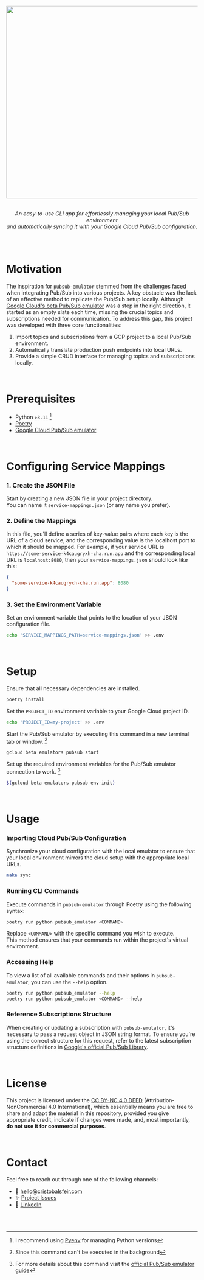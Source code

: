 <br>
<div align="center">
  <img src="https://github.com/cnsfeir/pubsub-emulator/assets/58790635/d39b8ed2-746e-462c-9a9c-c79ede421a63" width="506"/>
</div>

<br>
<p align="center">
    <em>
      An easy-to-use CLI app for effortlessly managing your local Pub/Sub environment <br> and automatically syncing it with your Google Cloud Pub/Sub configuration.
    </em>
</p>
<br>
<br>

# Motivation

The inspiration for `pubsub-emulator` stemmed from the challenges faced when integrating Pub/Sub into various projects. A key obstacle was the lack of an effective method to replicate the Pub/Sub setup locally. Although [Google Cloud's beta Pub/Sub emulator](https://cloud.google.com/pubsub/docs/emulator) was a step in the right direction, it started as an empty slate each time, missing the crucial topics and subscriptions needed for communication. To address this gap, this project was developed with three core functionalities:

1. Import topics and subscriptions from a GCP project to a local Pub/Sub environment.
2. Automatically translate production push endpoints into local URLs.
3. Provide a simple CRUD interface for managing topics and subscriptions locally.

<br>

# Prerequisites

- Python `≥3.11` [^1]
- [Poetry](https://python-poetry.org/)
- [Google Cloud Pub/Sub emulator](https://cloud.google.com/pubsub/docs/emulator)

<br>

# Configuring Service Mappings

### 1. Create the JSON File
Start by creating a new JSON file in your project directory.<br>You can name it `service-mappings.json` (or any name you prefer).

### 2.  Define the Mappings
In this file, you'll define a series of key-value pairs where each key is the URL of a cloud service, and the corresponding value is the localhost port to which it should be mapped. For example, if your service URL is `https://some-service-k4caugryxh-cha.run.app` and the corresponding local URL is `localhost:8080`, then your `service-mappings.json` should look like this:
```json
{
  "some-service-k4caugryxh-cha.run.app": 8080
}
```

### 3.  Set the Environment Variable
Set an environment variable that points to the location of your JSON configuration file.
```bash
echo 'SERVICE_MAPPINGS_PATH=service-mappings.json' >> .env
```

<br>

# Setup

Ensure that all necessary dependencies are installed.
```bash
poetry install
```

Set the `PROJECT_ID` environment variable to your Google Cloud project ID.
```bash
echo 'PROJECT_ID=my-project' >> .env
```

Start the Pub/Sub emulator by executing this command in a new terminal tab or window. [^2]
```bash
gcloud beta emulators pubsub start
```

Set up the required environment variables for the Pub/Sub emulator connection to work. [^3]
```bash
$(gcloud beta emulators pubsub env-init)
```

<br>

# Usage

### Importing Cloud Pub/Sub Configuration

Synchronize your cloud configuration with the local emulator to ensure that your local environment mirrors the cloud setup with the appropriate local URLs.
```bash
make sync
```
### Running CLI Commands

Execute commands in `pubsub-emulator` through Poetry using the following syntax:
```bash
poetry run python pubsub_emulator <COMMAND>
```
Replace `<COMMAND>` with the specific command you wish to execute.<br>This method ensures that your commands run within the project's virtual environment.

### Accessing Help

To view a list of all available commands and their options in `pubsub-emulator`, you can use the `--help` option.
```bash
poetry run python pubsub_emulator --help
poetry run python pubsub_emulator <COMMAND> --help
```

### Reference Subscriptions Structure
When creating or updating a subscription with `pubsub-emulator`, it's necessary to pass a request object in JSON string format. To ensure you're using the correct structure for this request, refer to the latest subscription structure definitions in [Google's official Pub/Sub Library](https://github.com/googleapis/python-pubsub/blob/265f4106f499ec5d2d01a127ba192404c1836a28/google/pubsub_v1/types/pubsub.py#L589).

<br>

# License
This project is licensed under the [CC BY-NC 4.0 DEED](https://creativecommons.org/licenses/by-nc/4.0/deed.en) (Attribution-NonCommercial 4.0 International), which essentially means you are free to share and adapt the material in this repository, provided you give appropriate credit, indicate if changes were made, and, most importantly, **do not use it for commercial purposes**.

<br>

# Contact

Feel free to reach out through one of the following channels:

- 📧 hello@cristobalsfeir.com
- ✨ [Project Issues](https://github.com/cnsfeir/pubsub-emulator/issues)
- 💼 [LinkedIn](https://www.linkedin.com/in/cnsfeir/)

<br>
<br>

[^1]: I recommend using [Pyenv](https://github.com/pyenv/pyenv) for managing Python versions
[^2]: Since this command can't be executed in the background
[^3]: For more details about this command visit the [official Pub/Sub emulator guide](https://cloud.google.com/pubsub/docs/emulator?hl=en#env)

